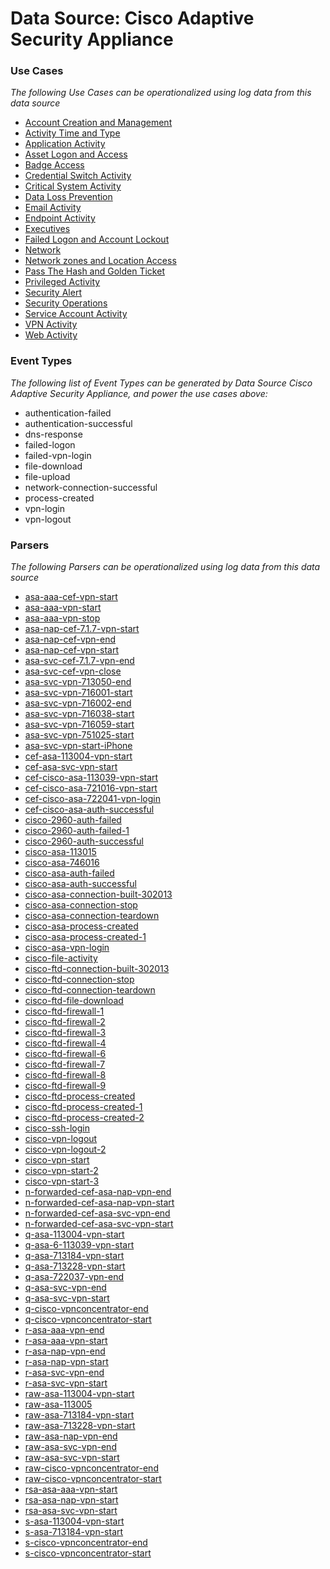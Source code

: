 Data Source: Cisco Adaptive Security Appliance
==============================================

### Use Cases

_The following Use Cases can be operationalized using log data from this data source_

* [Account Creation and Management](usecase_account_creation_and_management.md)
* [Activity Time  and Type](usecase_activity_time__and_type.md)
* [Application Activity](usecase_application_activity.md)
* [Asset Logon and Access](usecase_asset_logon_and_access.md)
* [Badge Access](usecase_badge_access.md)
* [Credential Switch Activity](usecase_credential_switch_activity.md)
* [Critical System Activity](usecase_critical_system_activity.md)
* [Data Loss Prevention](usecase_data_loss_prevention.md)
* [Email Activity](usecase_email_activity.md)
* [Endpoint Activity](usecase_endpoint_activity.md)
* [Executives](usecase_executives.md)
* [Failed Logon and Account Lockout](usecase_failed_logon_and_account_lockout.md)
* [Network](usecase_network.md)
* [Network zones and Location Access](usecase_network_zones_and_location_access.md)
* [Pass The Hash and Golden Ticket](usecase_pass_the_hash_and_golden_ticket.md)
* [Privileged Activity](usecase_privileged_activity.md)
* [Security Alert](usecase_security_alert.md)
* [Security Operations](usecase_security_operations.md)
* [Service Account Activity](usecase_service_account_activity.md)
* [VPN Activity](usecase_vpn_activity.md)
* [Web Activity](usecase_web_activity.md)


### Event Types

_The following list of Event Types can be generated by Data Source Cisco Adaptive Security Appliance, and power the use cases above:_

- authentication-failed
- authentication-successful
- dns-response
- failed-logon
- failed-vpn-login
- file-download
- file-upload
- network-connection-successful
- process-created
- vpn-login
- vpn-logout


### Parsers

_The following Parsers can be operationalized using log data from this data source_

* [asa-aaa-cef-vpn-start](parserContent_asa-aaa-cef-vpn-start.md)
* [asa-aaa-vpn-start](parserContent_asa-aaa-vpn-start.md)
* [asa-aaa-vpn-stop](parserContent_asa-aaa-vpn-stop.md)
* [asa-nap-cef-7.1.7-vpn-start](parserContent_asa-nap-cef-7.1.7-vpn-start.md)
* [asa-nap-cef-vpn-end](parserContent_asa-nap-cef-vpn-end.md)
* [asa-nap-cef-vpn-start](parserContent_asa-nap-cef-vpn-start.md)
* [asa-svc-cef-7.1.7-vpn-end](parserContent_asa-svc-cef-7.1.7-vpn-end.md)
* [asa-svc-cef-vpn-close](parserContent_asa-svc-cef-vpn-close.md)
* [asa-svc-vpn-713050-end](parserContent_asa-svc-vpn-713050-end.md)
* [asa-svc-vpn-716001-start](parserContent_asa-svc-vpn-716001-start.md)
* [asa-svc-vpn-716002-end](parserContent_asa-svc-vpn-716002-end.md)
* [asa-svc-vpn-716038-start](parserContent_asa-svc-vpn-716038-start.md)
* [asa-svc-vpn-716059-start](parserContent_asa-svc-vpn-716059-start.md)
* [asa-svc-vpn-751025-start](parserContent_asa-svc-vpn-751025-start.md)
* [asa-svc-vpn-start-iPhone](parserContent_asa-svc-vpn-start-iphone.md)
* [cef-asa-113004-vpn-start](parserContent_cef-asa-113004-vpn-start.md)
* [cef-asa-svc-vpn-start](parserContent_cef-asa-svc-vpn-start.md)
* [cef-cisco-asa-113039-vpn-start](parserContent_cef-cisco-asa-113039-vpn-start.md)
* [cef-cisco-asa-721016-vpn-start](parserContent_cef-cisco-asa-721016-vpn-start.md)
* [cef-cisco-asa-722041-vpn-login](parserContent_cef-cisco-asa-722041-vpn-login.md)
* [cef-cisco-asa-auth-successful](parserContent_cef-cisco-asa-auth-successful.md)
* [cisco-2960-auth-failed](parserContent_cisco-2960-auth-failed.md)
* [cisco-2960-auth-failed-1](parserContent_cisco-2960-auth-failed-1.md)
* [cisco-2960-auth-successful](parserContent_cisco-2960-auth-successful.md)
* [cisco-asa-113015](parserContent_cisco-asa-113015.md)
* [cisco-asa-746016](parserContent_cisco-asa-746016.md)
* [cisco-asa-auth-failed](parserContent_cisco-asa-auth-failed.md)
* [cisco-asa-auth-successful](parserContent_cisco-asa-auth-successful.md)
* [cisco-asa-connection-built-302013](parserContent_cisco-asa-connection-built-302013.md)
* [cisco-asa-connection-stop](parserContent_cisco-asa-connection-stop.md)
* [cisco-asa-connection-teardown](parserContent_cisco-asa-connection-teardown.md)
* [cisco-asa-process-created](parserContent_cisco-asa-process-created.md)
* [cisco-asa-process-created-1](parserContent_cisco-asa-process-created-1.md)
* [cisco-asa-vpn-login](parserContent_cisco-asa-vpn-login.md)
* [cisco-file-activity](parserContent_cisco-file-activity.md)
* [cisco-ftd-connection-built-302013](parserContent_cisco-ftd-connection-built-302013.md)
* [cisco-ftd-connection-stop](parserContent_cisco-ftd-connection-stop.md)
* [cisco-ftd-connection-teardown](parserContent_cisco-ftd-connection-teardown.md)
* [cisco-ftd-file-download](parserContent_cisco-ftd-file-download.md)
* [cisco-ftd-firewall-1](parserContent_cisco-ftd-firewall-1.md)
* [cisco-ftd-firewall-2](parserContent_cisco-ftd-firewall-2.md)
* [cisco-ftd-firewall-3](parserContent_cisco-ftd-firewall-3.md)
* [cisco-ftd-firewall-4](parserContent_cisco-ftd-firewall-4.md)
* [cisco-ftd-firewall-6](parserContent_cisco-ftd-firewall-6.md)
* [cisco-ftd-firewall-7](parserContent_cisco-ftd-firewall-7.md)
* [cisco-ftd-firewall-8](parserContent_cisco-ftd-firewall-8.md)
* [cisco-ftd-firewall-9](parserContent_cisco-ftd-firewall-9.md)
* [cisco-ftd-process-created](parserContent_cisco-ftd-process-created.md)
* [cisco-ftd-process-created-1](parserContent_cisco-ftd-process-created-1.md)
* [cisco-ftd-process-created-2](parserContent_cisco-ftd-process-created-2.md)
* [cisco-ssh-login](parserContent_cisco-ssh-login.md)
* [cisco-vpn-logout](parserContent_cisco-vpn-logout.md)
* [cisco-vpn-logout-2](parserContent_cisco-vpn-logout-2.md)
* [cisco-vpn-start](parserContent_cisco-vpn-start.md)
* [cisco-vpn-start-2](parserContent_cisco-vpn-start-2.md)
* [cisco-vpn-start-3](parserContent_cisco-vpn-start-3.md)
* [n-forwarded-cef-asa-nap-vpn-end](parserContent_n-forwarded-cef-asa-nap-vpn-end.md)
* [n-forwarded-cef-asa-nap-vpn-start](parserContent_n-forwarded-cef-asa-nap-vpn-start.md)
* [n-forwarded-cef-asa-svc-vpn-end](parserContent_n-forwarded-cef-asa-svc-vpn-end.md)
* [n-forwarded-cef-asa-svc-vpn-start](parserContent_n-forwarded-cef-asa-svc-vpn-start.md)
* [q-asa-113004-vpn-start](parserContent_q-asa-113004-vpn-start.md)
* [q-asa-6-113039-vpn-start](parserContent_q-asa-6-113039-vpn-start.md)
* [q-asa-713184-vpn-start](parserContent_q-asa-713184-vpn-start.md)
* [q-asa-713228-vpn-start](parserContent_q-asa-713228-vpn-start.md)
* [q-asa-722037-vpn-end](parserContent_q-asa-722037-vpn-end.md)
* [q-asa-svc-vpn-end](parserContent_q-asa-svc-vpn-end.md)
* [q-asa-svc-vpn-start](parserContent_q-asa-svc-vpn-start.md)
* [q-cisco-vpnconcentrator-end](parserContent_q-cisco-vpnconcentrator-end.md)
* [q-cisco-vpnconcentrator-start](parserContent_q-cisco-vpnconcentrator-start.md)
* [r-asa-aaa-vpn-end](parserContent_r-asa-aaa-vpn-end.md)
* [r-asa-aaa-vpn-start](parserContent_r-asa-aaa-vpn-start.md)
* [r-asa-nap-vpn-end](parserContent_r-asa-nap-vpn-end.md)
* [r-asa-nap-vpn-start](parserContent_r-asa-nap-vpn-start.md)
* [r-asa-svc-vpn-end](parserContent_r-asa-svc-vpn-end.md)
* [r-asa-svc-vpn-start](parserContent_r-asa-svc-vpn-start.md)
* [raw-asa-113004-vpn-start](parserContent_raw-asa-113004-vpn-start.md)
* [raw-asa-113005](parserContent_raw-asa-113005.md)
* [raw-asa-713184-vpn-start](parserContent_raw-asa-713184-vpn-start.md)
* [raw-asa-713228-vpn-start](parserContent_raw-asa-713228-vpn-start.md)
* [raw-asa-nap-vpn-end](parserContent_raw-asa-nap-vpn-end.md)
* [raw-asa-svc-vpn-end](parserContent_raw-asa-svc-vpn-end.md)
* [raw-asa-svc-vpn-start](parserContent_raw-asa-svc-vpn-start.md)
* [raw-cisco-vpnconcentrator-end](parserContent_raw-cisco-vpnconcentrator-end.md)
* [raw-cisco-vpnconcentrator-start](parserContent_raw-cisco-vpnconcentrator-start.md)
* [rsa-asa-aaa-vpn-start](parserContent_rsa-asa-aaa-vpn-start.md)
* [rsa-asa-nap-vpn-start](parserContent_rsa-asa-nap-vpn-start.md)
* [rsa-asa-svc-vpn-start](parserContent_rsa-asa-svc-vpn-start.md)
* [s-asa-113004-vpn-start](parserContent_s-asa-113004-vpn-start.md)
* [s-asa-713184-vpn-start](parserContent_s-asa-713184-vpn-start.md)
* [s-cisco-vpnconcentrator-end](parserContent_s-cisco-vpnconcentrator-end.md)
* [s-cisco-vpnconcentrator-start](parserContent_s-cisco-vpnconcentrator-start.md)
